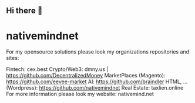 ## Hi there 👋

# nativemindnet

For my opensource solutions please look my organizations repositories and sites:

Fintech: cex.best
Crypto/Web3: dmny.us | https://github.com/DecentralizedMoney
MarketPlaces (Magento): https://github.com/eevee-market
AI: https://github.com/braindler
HTML, ... (Wordpress): https://github.com/nativemindnet
Real Estate: taxlien.online
For more information please look my website: nativemind.net
